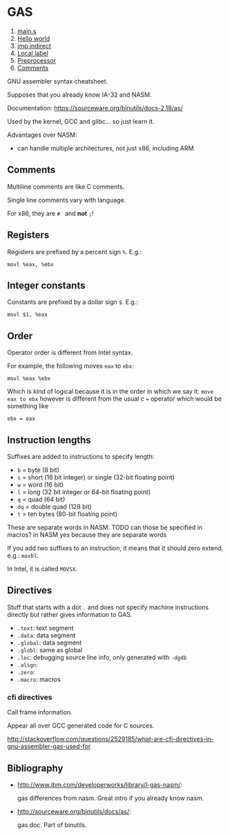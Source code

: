 # GAS

1. [main.s](main.s)
1. [Hello world](hello_world.s)
1. [jmp indirect](hello_world.s)
1. [Local label](local_label.s)
1. [Preprocessor](preprocessor.md)
1. [Comments](comments.md)

GNU assembler syntax cheatsheet.

Supposes that you already know IA-32 and NASM.

Documentation: <https://sourceware.org/binutils/docs-2.18/as/>

Used by the kernel, GCC and glibc... so just learn it.

Advantages over NASM:

- can handle multiple architectures, not just x86, including ARM

## Comments

Multiline comments are like C comments.

Single line comments vary with language.

For x86, they are `# ` and **not** `;`!

## Registers

Registers are prefixed by a percent sign `%`. E.g.:

    movl %eax, %ebx

## Integer constants

Constants are prefixed by a dollar sign `$`. E.g.:

    movl $1, %eax

## Order

Operator order is different from Intel syntax.

For example, the following moves `eax` to `ebx`:

    movl %eax %ebx

Which is kind of logical because it is in the order in which we say it: `move eax to ebx` however is different from the usual c `=` operator which would be something like

    ebx = eax

## Instruction lengths

Suffixes are added to instructions to specify length:

- `b` = byte (8 bit)
- `s` = short (16 bit integer) or single (32-bit floating point)
- `w` = word (16 bit)
- `l` = long (32 bit integer or 64-bit floating point)
- `q` = quad (64 bit)
- `dq` = double quad (128 bit)
- `t` = ten bytes (80-bit floating point)

These are separate words in NASM. TODO can those be specified in macros? in NASM yes because they are separate words

If you add two suffixes to an instruction, it means that it should zero extend, e.g.: `movbl`.

In Intel, it is called `MOVSX`.

## Directives

Stuff that starts with a dot `.` and does not specify machine instructions directly
but rather gives information to GAS.

- `.text`: text segment
- `.data`: data segment
- `.global`: data segment
- `.globl`: same as global
- `.loc`: debugging source line info, only generated with `-dgdb`
- `.align`:
- `.zero`:
- `.macro`: macros

### cfi directives

Call frame information.

Appear all over GCC generated code for C sources.

<http://stackoverflow.com/questions/2529185/what-are-cfi-directives-in-gnu-assembler-gas-used-for>

## Bibliography

-   <http://www.ibm.com/developerworks/library/l-gas-nasm/>:

    gas differences from nasm. Great intro if you already know nasm.

-   <http://sourceware.org/binutils/docs/as/>:

    gas doc. Part of binutils.
